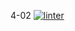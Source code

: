 4-02
 [![linter](https://github.com/<Liam-Reidbutcooler>/<4-02>/workflows/linter/badge.svg)](https://github.com/marketplace/actions/super-linter)     
